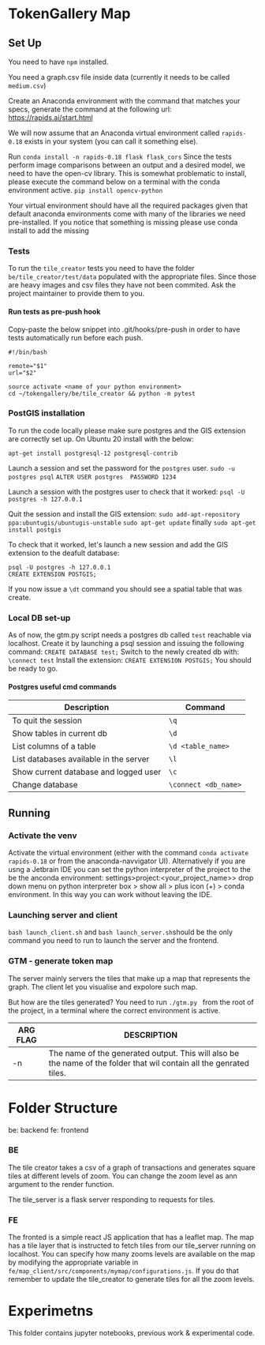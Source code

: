 # TokenGallery Map 
## Set Up
You need to have `npm` installed.

You need a graph.csv file inside data (currently it needs to be called `medium.csv`)

Create an Anaconda environment with the command that matches your specs, generate the command at the following url:
https://rapids.ai/start.html

We will now assume that an Anaconda virtual environment called `rapids-0.18` exists in your system (you can call it something else).

Run `conda install -n rapids-0.18 flask flask_cors`
Since the tests perform image comparisons between an output and a desired model, we need to have the open-cv library.
This is somewhat problematic to install, please execute the command below on a terminal with the conda environment active.
`pip install opencv-python`

Your virtual environment should have all the required packages given that default anaconda environments come with many of
the libraries we need pre-installed. If you notice that something is missing please use conda install to add the missing 

### Tests
To run the `tile_creator` tests you need to have the folder `be/tile_creator/test/data` populated with the appropriate files.
Since those are heavy images and  csv files they have not been commited. Ask the project maintainer to provide them to you.
#### Run tests as pre-push hook 
Copy-paste the below snippet into .git/hooks/pre-push in order to have tests automatically run before each push.
```
#!/bin/bash

remote="$1"
url="$2"

source activate <name of your python environment>
cd ~/tokengallery/be/tile_creator && python -m pytest
```

### PostGIS installation
To run the code locally please make sure postgres and the GIS extension are correctly set up.
On Ubuntu 20 install with the below:

`apt-get install postgresql-12 postgresql-contrib`

Launch a session and set the password for the `postgres` user.
`sudo -u postgres psql`
`ALTER USER postgres  PASSWORD 1234`

Launch a session with the postgres user to check that it worked:
`psql -U postgres -h 127.0.0.1`

Quit the session and install the GIS extension:
`sudo add-apt-repository ppa:ubuntugis/ubuntugis-unstable`
`sudo apt-get update`
finally
`sudo apt-get install postgis`

To check that it worked, let's launch a new session and add the GIS extension to the deafult database:
```
psql -U postgres -h 127.0.0.1
CREATE EXTENSION POSTGIS;
```
If you now issue a `\dt` command you should see a spatial table that was create.

### Local DB set-up
As of now, the gtm.py script needs a postgres db called `test` reachable via localhost.
Create it by launching a psql session and issuing the following command:
`CREATE DATABASE test;`
Switch to the newly created db with:
`\connect test`
Install the extension:
`CREATE EXTENSION POSTGIS;`
You should be ready to go.

#### Postgres useful cmd commands
| Description                                       |Command|
| -----------                                       |-----------|
| To quit the session                               |`\q`|
| Show tables in current db                         |`\d`|
|List columns of a table                            |`\d <table_name>`|
|List databases available in the server             |`\l`|
|Show current database and logged user              |`\c`|
|Change database                                    |`\connect <db_name>`|

## Running
### Activate the venv
Activate the virtual environment (either with the command `conda activate rapids-0.18` or from the anaconda-navvigator UI). 
Alternatively if you are usng a Jetbrain IDE you can set the python interpreter of the project to the be the anconda environment: settings>project:<your_project_name>> drop down menu on python interpreter box > show all > plus icon (+) > conda environment. In this way you can work without leaving the IDE.
### Launching server and client
`bash launch_client.sh` and `bash launch_server.sh`should be the only command you need to run to launch the server 
and the frontend.
### GTM - generate token map
The server mainly servers the tiles that make up a map that represents the graph.
The client let you visualise and expolore such map.

But how are the tiles generated?
You need to run `./gtm.py ` from the root of the project, in a terminal where the correct environment is active.

|ARG FLAG|DESCRIPTION|
|--------|--------|
|-n|        The name of the generated output. This will also be the name of the folder that wil contain all the genrated tiles.|



# Folder Structure
be: backend
fe: frontend
### BE
The tile creator takes a csv of a graph of transactions and generates square tiles at different levels of zoom.
You can change the zoom level as ann argument to the render function.

The tile_server is a flask server responding to requests for tiles. 

### FE
The fronted is a simple react JS application that has a leaflet map.
The map has a tile layer that is instructed to fetch tiles from our tile_server running on localhost.
You can specify how many zooms levels are available on the map by modifying the appropriate 
variable in `fe/map_client/src/components/mymap/configurations.js`.
If you do that remember to update the tile_creator to generate tiles for all the zoom levels.

# Experimetns
This folder contains jupyter notebooks, previous work & experimental code.
